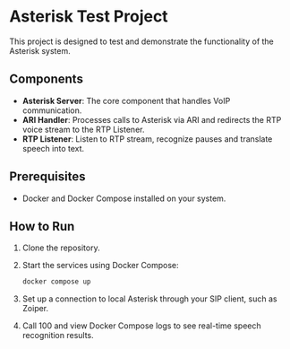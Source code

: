 # Asterisk Test Project

This project is designed to test and demonstrate the functionality of the Asterisk system.

## Components

- **Asterisk Server**: The core component that handles VoIP communication.
- **ARI Handler**: Processes calls to Asterisk via ARI and redirects the RTP voice stream to the RTP Listener.
- **RTP Listener**: Listen to RTP stream, recognize pauses and translate speech into text.

## Prerequisites

- Docker and Docker Compose installed on your system.

## How to Run

1. Clone the repository.

2. Start the services using Docker Compose:
    ```bash
    docker compose up
    ```

3. Set up a connection to local Asterisk through your SIP client, such as Zoiper.

4. Call 100 and view Docker Compose logs to see real-time speech recognition results.
